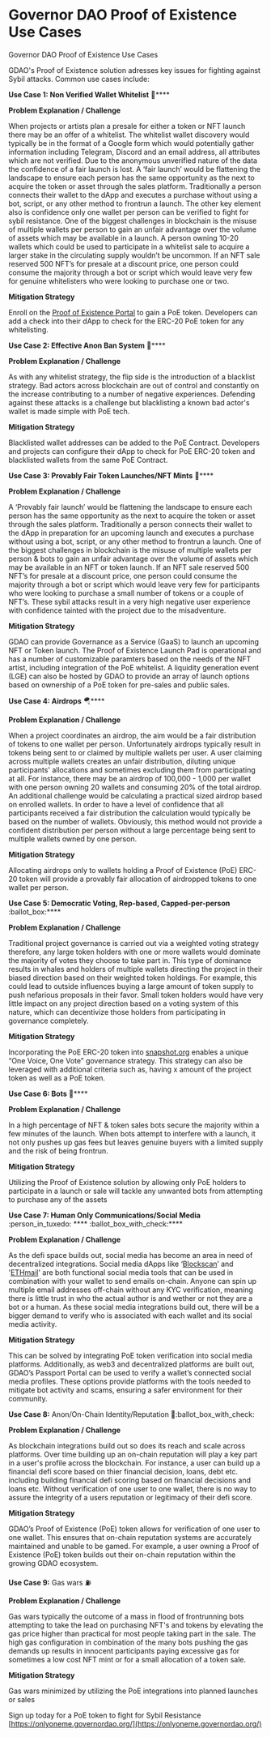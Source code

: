 # Governor DAO Proof of Existence Use Cases

Governor DAO Proof of Existence Use Cases

GDAO's Proof of Existence solution adresses key issues for fighting against Sybil attacks. Common use cases include:

**Use Case 1: Non Verified Wallet Whitelist** :robot:****

**Problem Explanation / Challenge**

When projects or artists plan a presale for either a token or NFT launch there may be an offer of a whitelist. The whitelist wallet discovery would typically be in the format of a Google form which would potentially gather information including Telegram, Discord and an email address, all attributes which are not verified. Due to the anonymous unverified nature of the data the confidence of a fair launch is lost. A ‘fair launch’ would be flattening the landscape to ensure each person has the same opportunity as the next to acquire the token or asset through the sales platform. Traditionally a person connects their wallet to the dApp and executes a purchase without using a bot, script, or any other method to frontrun a launch. The other key element also is confidence only one wallet per person can be verified to fight for sybil resistance. One of the biggest challenges in blockchain is the misuse of multiple wallets per person to gain an unfair advantage over the volume of assets which may be available in a launch. A person owning 10-20 wallets which could be used to participate in a whitelist sale to acquire a larger stake in the circulating supply wouldn’t be uncommon. If an NFT sale reserved 500 NFT’s for presale at a discount price, one person could consume the majority through a bot or script which would leave very few for genuine whitelisters who were looking to purchase one or two.

**Mitigation Strategy**

Enroll on the [Proof of Existence Portal](https://onlyoneme.governordao.org) to gain a PoE token. Developers can add a check into their dApp to check for the ERC-20 PoE token for any whitelisting.

**Use Case 2: Effective Anon Ban System** :robot:****

**Problem Explanation / Challenge**

As with any whitelist strategy, the flip side is the introduction of a blacklist strategy. Bad actors across blockchain are out of control and constantly on the increase contributing to a number of negative experiences. Defending against these attacks is a challenge but blacklisting a known bad actor's wallet is made simple with PoE tech.

**Mitigation Strategy**

Blacklisted wallet addresses can be added to the PoE Contract. Developers and projects can configure their dApp to check for PoE ERC-20 token and blacklisted wallets from the same PoE Contract.

**Use Case 3: Provably Fair Token Launches/NFT Mints** :art:****

**Problem Explanation / Challenge**

A ‘Provably fair launch’ would be flattening the landscape to ensure each person has the same opportunity as the next to acquire the token or asset through the sales platform. Traditionally a person connects their wallet to the dApp in preparation for an upcoming launch and executes a purchase without using a bot, script, or any other method to frontrun a launch. One of the biggest challenges in blockchain is the misuse of multiple wallets per person & bots to gain an unfair advantage over the volume of assets which may be available in an NFT or token launch. If an NFT sale reserved 500 NFT’s for presale at a discount price, one person could consume the majority through a bot or script which would leave very few for participants who were looking to purchase a small number of tokens or a couple of NFT’s. These sybil attacks result in a very high negative user experience with confidence tainted with the project due to the misadventure.

**Mitigation Strategy**

GDAO can provide Governance as a Service (GaaS) to launch an upcoming NFT or Token launch. The Proof of Existence Launch Pad is operational and has a number of customizable paramters based on the needs of the NFT artist, including integration of the PoE whitelist. A liquidity generation event (LGE) can also be hosted by GDAO to provide an array of launch options based on ownership of a PoE token for pre-sales and public sales.

**Use Case 4: Airdrops** :parachute:****

**Problem Explanation / Challenge**

When a project coordinates an airdrop, the aim would be a fair distribution of tokens to one wallet per person. Unfortunately airdrops typically result in tokens being sent to or claimed by multiple wallets per user. A user claiming across multiple wallets creates an unfair distribution, diluting unique participants' allocations and sometimes excluding them from participating at all. For instance, there may be an airdrop of 100,000 - 1,000 per wallet with one person owning 20 wallets and consuming 20% of the total airdrop.\
An additional challenge would be calculating a practical sized airdrop based on enrolled wallets. In order to have a level of confidence that all participants received a fair distribution the calculation would typically be based on the number of wallets. Obviously, this method would not provide a confident distribution per person without a large percentage being sent to multiple wallets owned by one person.

**Mitigation Strategy**

Allocating airdrops only to wallets holding a Proof of Existence (PoE) ERC-20 token will provide a provably fair allocation of airdropped tokens to one wallet per person.

**Use Case 5: Democratic Voting, Rep-based, Capped-per-person** :ballot\_box:****

**Problem Explanation / Challenge**

Traditional project governance is carried out via a weighted voting strategy therefore, any large token holders with one or more wallets would dominate the majority of votes they choose to take part in. This type of dominance results in whales and holders of multiple wallets directing the project in their biased direction based on their weighted token holdings. For example, this could lead to outside influences buying a large amount of token supply to push nefarious proposals in their favor. Small token holders would have very little impact on any project direction based on a voting system of this nature, which can decentivize those holders from participating in governance completely.

**Mitigation Strategy**

Incorporating the PoE ERC-20 token into [snapshot.org](http://snapshot.org/) enables a unique “One Voice, One Vote” governance strategy. This strategy can also be leveraged with additional criteria such as, having x amount of the project token as well as a PoE token.&#x20;

**Use Case 6: Bots** :robot:****

**Problem Explanation / Challenge**

In a high percentage of NFT & token sales bots secure the majority within a few minutes of the launch. When bots attempt to interfere with a launch, it not only pushes up gas fees but leaves genuine buyers with a limited supply and the risk of being frontrun.

**Mitigation Strategy**

Utilizing the Proof of Existence solution by allowing only PoE holders to participate in a launch or sale will tackle any unwanted bots from attempting to purchase any of the assets

**Use Case 7: Human Only Communications/Social Media** :person\_in\_tuxedo: **** :ballot\_box\_with\_check:****

**Problem Explanation / Challenge**

As the defi space builds out, social media has become an area in need of decentralized integrations. Social media dApps like ‘[Blockscan](https://chat.blockscan.com/start)’ and '[ETHmail](https://ethmail.cc/)' are both functional social media tools that can be used in combination with your wallet to send emails on-chain. Anyone can spin up multiple email addresses off-chain without any KYC verification, meaning there is little trust in who the actual author is and wether or not they are a bot or a human. As these social media integrations build out, there will be a bigger demand to verify who is associated with each wallet and its social media activity.&#x20;

**Mitigation Strategy**

This can be solved by integrating PoE token verification into social media platforms. Additionally, as web3 and decentralized platforms are built out, GDAO’s Passport Portal can be used to verify a wallet’s connected social media profiles. These options provide platforms with the tools needed to mitigate bot activity and scams, ensuring a safer environment for their community.

**Use Case 8:** Anon/On-Chain Identity/Reputation :adult::ballot\_box\_with\_check:

**Problem Explanation / Challenge**

As blockchain integrations build out so does its reach and scale across platforms. Over time building up an on-chain reputation will play a key part in a user's profile across the blockchain. For instance, a user can build up a financial defi score based on thier financial decision, loans, debt etc. including building financial defi scoring based on financial decisions and loans etc. Without verification of one user to one wallet, there is no way to assure the integrity of a users reputation or legitimacy of their defi score.&#x20;

**Mitigation Strategy**

GDAO’s Proof of Existence (PoE) token allows for verification of one user to one wallet. This ensures that on-chain reputation systems are accurately maintained and unable to be gamed. For example, a user owning a Proof of Existence (PoE) token builds out their on-chain reputation within the growing GDAO ecosystem.

**Use Case 9:** Gas wars :fuelpump:

**Problem Explanation / Challenge**

Gas wars typically the outcome of a mass in flood of frontrunning bots attempting to take the lead on purchasing NFT's and tokens by elevating the gas price higher than practical for most people taking part in the sale. The high gas configuration in combination of the many bots pushing the gas demands up results in innocent participants paying excessive gas for sometimes a low cost NFT mint or for a small allocation of a token sale.

**Mitigation Strategy**

Gas wars minimized by utilizing the PoE integrations into planned launches or sales



Sign up today for a PoE token to fight for Sybil Resistance [https://onlyoneme.governordao.org/](https://onlyoneme.governordao.org/)
